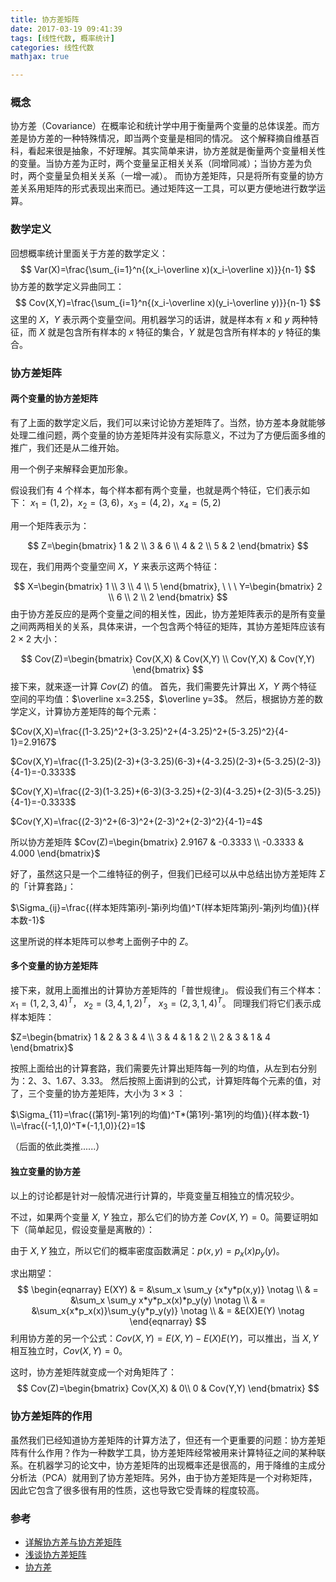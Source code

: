 ```yaml
---
title: 协方差矩阵
date: 2017-03-19 09:41:39
tags: [线性代数, 概率统计]
categories: 线性代数
mathjax: true

---
```


### 概念
协方差（Covariance）在概率论和统计学中用于衡量两个变量的总体误差。而方差是协方差的一种特殊情况，即当两个变量是相同的情况。
这个解释摘自维基百科，看起来很是抽象，不好理解。其实简单来讲，协方差就是衡量两个变量相关性的变量。当协方差为正时，两个变量呈正相关关系（同增同减）；当协方差为负时，两个变量呈负相关关系（一增一减）。
而协方差矩阵，只是将所有变量的协方差关系用矩阵的形式表现出来而已。通过矩阵这一工具，可以更方便地进行数学运算。
<!--more-->

### 数学定义

回想概率统计里面关于方差的数学定义：
$$
Var(X)=\frac{\sum_{i=1}^n{(x_i-\overline x)(x_i-\overline x)}}{n-1}
$$
协方差的数学定义异曲同工：
$$
Cov(X,Y)=\frac{\sum_{i=1}^n{(x_i-\overline x)(y_i-\overline y)}}{n-1}
$$
这里的 $X$，$Y$ 表示两个变量空间。用机器学习的话讲，就是样本有 $x$ 和 $y$ 两种特征，而 $X$ 就是包含所有样本的 $x$ 特征的集合，$Y$ 就是包含所有样本的 $y$ 特征的集合。

### 协方差矩阵
#### 两个变量的协方差矩阵
有了上面的数学定义后，我们可以来讨论协方差矩阵了。当然，协方差本身就能够处理二维问题，两个变量的协方差矩阵并没有实际意义，不过为了方便后面多维的推广，我们还是从二维开始。

用一个例子来解释会更加形象。

假设我们有 4 个样本，每个样本都有两个变量，也就是两个特征，它们表示如下：
$x_1=(1,2)$，$x_2=(3,6)$，$x_3=(4,2)$，$x_4=(5,2)$

用一个矩阵表示为：

$$
Z=\begin{bmatrix}
1 & 2 \\
3 & 6 \\
4 & 2 \\
5 & 2
\end{bmatrix}
$$

现在，我们用两个变量空间 $X$，$Y$ 来表示这两个特征：

$$
X=\begin{bmatrix} 1 \\ 3 \\ 4 \\ 5 \end{bmatrix},  \ \ \    Y=\begin{bmatrix} 2 \\ 6 \\ 2 \\ 2 \end{bmatrix}
$$
由于协方差反应的是两个变量之间的相关性，因此，协方差矩阵表示的是所有变量之间两两相关的关系，具体来讲，一个包含两个特征的矩阵，其协方差矩阵应该有 $2 \times 2$ 大小：

$$
Cov(Z)=\begin{bmatrix} Cov(X,X) & Cov(X,Y) \\ Cov(Y,X) & Cov(Y,Y) \end{bmatrix}
$$
接下来，就来逐一计算 $Cov(Z)$ 的值。
首先，我们需要先计算出 $X$，$Y$ 两个特征空间的平均值：$\overline x=3.25$，$\overline y=3$。
然后，根据协方差的数学定义，计算协方差矩阵的每个元素：

$Cov(X,X)=\frac{(1-3.25)^2+(3-3.25)^2+(4-3.25)^2+(5-3.25)^2}{4-1}=2.9167$

$Cov(X,Y)=\frac{(1-3.25)(2-3)+(3-3.25)(6-3)+(4-3.25)(2-3)+(5-3.25)(2-3)}{4-1}=-0.3333$

$Cov(Y,X)=\frac{(2-3)(1-3.25)+(6-3)(3-3.25)+(2-3)(4-3.25)+(2-3)(5-3.25)}{4-1}=-0.3333$

$Cov(Y,X)=\frac{(2-3)^2+(6-3)^2+(2-3)^2+(2-3)^2}{4-1}=4$

所以协方差矩阵 $Cov(Z)=\begin{bmatrix} 2.9167 & -0.3333 \\ -0.3333 & 4.000 \end{bmatrix}$

好了，虽然这只是一个二维特征的例子，但我们已经可以从中总结出协方差矩阵 $\Sigma$ 的「计算套路」：

$\Sigma_{ij}=\frac{(样本矩阵第i列-第i列均值)^T(样本矩阵第j列-第j列均值)}{样本数-1}$

这里所说的样本矩阵可以参考上面例子中的 $Z$。

#### 多个变量的协方差矩阵
接下来，就用上面推出的计算协方差矩阵的「普世规律」。
假设我们有三个样本：
$x_1=(1,2,3,4)^T$， $x_2=(3,4,1,2)^T$， $x_3=(2,3,1,4)^T$。
同理我们将它们表示成样本矩阵：

$Z=\begin{bmatrix} 1 & 2 & 3 & 4 \\ 3 & 4 & 1 & 2 \\ 2 & 3 & 1 & 4  \end{bmatrix}$

按照上面给出的计算套路，我们需要先计算出矩阵每一列的均值，从左到右分别为：2、3、1.67、3.33。
然后按照上面讲到的公式，计算矩阵每个元素的值，对了，三个变量的协方差矩阵，大小为 $3 \times 3$ ：

$\Sigma_{11}=\frac{(第1列-第1列的均值)^T*(第1列-第1列的均值)}{样本数-1}  \\=\frac{(-1,1,0)^T*(-1,1,0)}{2}=1$

（后面的依此类推......）

#### 独立变量的协方差

以上的讨论都是针对一般情况进行计算的，毕竟变量互相独立的情况较少。

不过，如果两个变量 $X$, $Y$ 独立，那么它们的协方差 $Cov(X,Y) = 0$。简要证明如下（简单起见，假设变量是离散的）：

由于 $X, Y$ 独立，所以它们的概率密度函数满足：$p(x,y)=p_x(x)p_y(y)$。

求出期望：
$$
\begin{eqnarray} E(XY) & = &\sum_x \sum_y {x*y*p(x,y)} \notag \\
& = &\sum_x \sum_y x*y*p_x(x)*p_y(y) \notag \\
& = &\sum_x{x*p_x(x)}\sum_y{y*p_y(y)} \notag \\
& = &E(X)E(Y) \notag
\end{eqnarray}
$$
利用协方差的另一个公式：$Cov(X,Y)=E(X,Y)-E(X)E(Y)$，可以推出，当 $X, Y$ 相互独立时，$Cov(X, Y)=0$。

这时，协方差矩阵就变成一个对角矩阵了：
$$
Cov(Z)=\begin{bmatrix} Cov(X,X) & 0\\ 0 & Cov(Y,Y) \end{bmatrix}
$$

### 协方差矩阵的作用

虽然我们已经知道协方差矩阵的计算方法了，但还有一个更重要的问题：协方差矩阵有什么作用？作为一种数学工具，协方差矩阵经常被用来计算特征之间的某种联系。在机器学习的论文中，协方差矩阵的出现概率还是很高的，用于降维的主成分分析法（PCA）就用到了协方差矩阵。另外，由于协方差矩阵是一个对称矩阵，因此它包含了很多很有用的性质，这也导致它受青睐的程度较高。

### 参考
+ [详解协方差与协方差矩阵](http://blog.csdn.net/ybdesire/article/details/6270328)
+ [浅谈协方差矩阵](http://pinkyjie.com/2010/08/31/covariance/)
+ [协方差](https://zh.wikipedia.org/wiki/%E5%8D%8F%E6%96%B9%E5%B7%AE)




